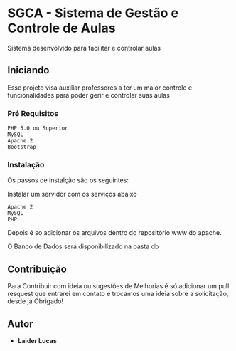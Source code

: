 # SGCA - Sistema de Gestão e Controle de Aulas

Sistema desenvolvido para facilitar e controlar aulas

## Iniciando

Esse projeto visa auxiliar professores a ter um maior controle e funcionalidades para poder gerir e controlar suas aulas

### Pré Requisitos

```
PHP 5.0 ou Superior
MySQL
Apache 2
Bootstrap
```

### Instalação

Os passos de instalção são os seguintes:

Instalar um servidor com os serviços abaixo

```
Apache 2
MySQL
PHP
```

Depois é so adicionar os arquivos dentro do repositório www do apache.

O Banco de Dados será disponibilizado na pasta db 

## Contribuição

Para Contribuir com ideia ou sugestões de Melhorias é só adicionar um pull resquest que entrarei em contato e trocamos uma ideia sobre a solicitação, desde já Obrigado!

## Autor

* **Laider Lucas**

